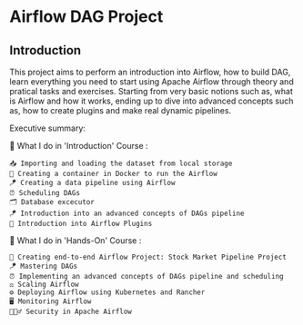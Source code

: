# Airflow DAG Project

## Introduction 
This project aims to perform an introduction into Airflow, how to build DAG, learn everything you need to start using Apache Airflow through theory and pratical tasks and exercises. Starting from very basic notions such as, what is Airflow and how it works, ending up to dive into advanced concepts such as, how to create plugins and make real dynamic pipelines.

Executive summary: 

🔧 What I do in 'Introduction' Course :

    📥 Importing and loading the dataset from local storage
    🐳 Creating a container in Docker to run the Airflow
    🪁 Creating a data pipeline using Airflow
    ⏰ Scheduling DAGs 
    🗂️ Database excecutor 
    🪁 Introduction into an advanced concepts of DAGs pipeline 
    🧩 Introduction into Airflow Plugins 

🔧 What I do in 'Hands-On' Course :

    🚧 Creating end-to-end Airflow Project: Stock Market Pipeline Project 
    🪁 Mastering DAGs  
    ⏰ Implementing an advanced concepts of DAGs pipeline and scheduling
    ⚖️ Scaling Airflow 
    ⚙️ Deploying Airflow using Kubernetes and Rancher 
    🖥️ Monitoring Airflow 
    👮🏻‍♂️ Security in Apache Airflow 
    
